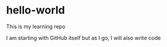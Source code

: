 # hello-world
This is my learning repo

I am starting with GitHub itself but as I go, I will also write code
